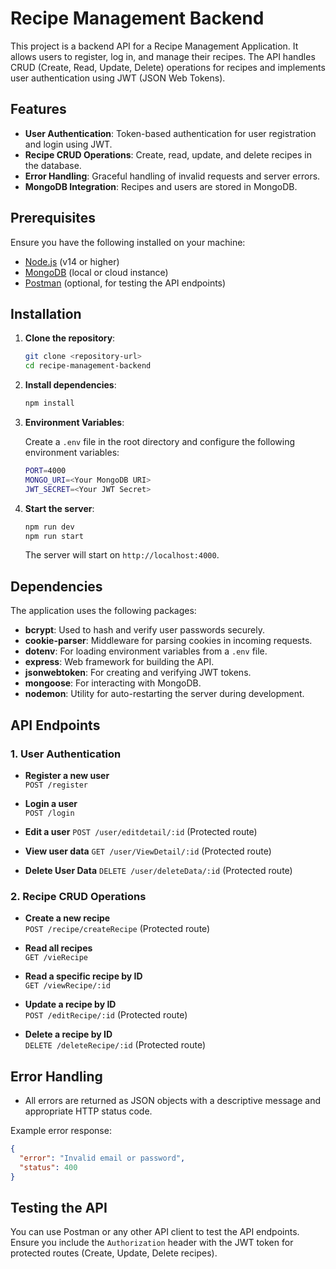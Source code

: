 # Recipe Management Backend

This project is a backend API for a Recipe Management Application. It allows users to register, log in, and manage their recipes. The API handles CRUD (Create, Read, Update, Delete) operations for recipes and implements user authentication using JWT (JSON Web Tokens).

## Features

- **User Authentication**: Token-based authentication for user registration and login using JWT.
- **Recipe CRUD Operations**: Create, read, update, and delete recipes in the database.
- **Error Handling**: Graceful handling of invalid requests and server errors.
- **MongoDB Integration**: Recipes and users are stored in MongoDB.

## Prerequisites

Ensure you have the following installed on your machine:

- [Node.js](https://nodejs.org/) (v14 or higher)
- [MongoDB](https://www.mongodb.com/) (local or cloud instance)
- [Postman](https://www.postman.com/) (optional, for testing the API endpoints)

## Installation

1. **Clone the repository**:
    ```bash
    git clone <repository-url>
    cd recipe-management-backend
    ```

2. **Install dependencies**:
    ```bash
    npm install
    ```

3. **Environment Variables**:

   Create a `.env` file in the root directory and configure the following environment variables:

    ```bash
    PORT=4000
    MONGO_URI=<Your MongoDB URI>
    JWT_SECRET=<Your JWT Secret>
    ```

4. **Start the server**:
    ```bash
    npm run dev
    npm run start
    ```
   The server will start on `http://localhost:4000`.

## Dependencies

The application uses the following packages:

- **bcrypt**: Used to hash and verify user passwords securely.
- **cookie-parser**: Middleware for parsing cookies in incoming requests.
- **dotenv**: For loading environment variables from a `.env` file.
- **express**: Web framework for building the API.
- **jsonwebtoken**: For creating and verifying JWT tokens.
- **mongoose**: For interacting with MongoDB.
- **nodemon**: Utility for auto-restarting the server during development.

## API Endpoints

### 1. **User Authentication**

- **Register a new user**  
  `POST /register`  

- **Login a user**  
  `POST /login`

- **Edit a user**
  `POST /user/editdetail/:id` (Protected route)

- **View user data**
  `GET /user/ViewDetail/:id` (Protected route)

- **Delete User Data**
  `DELETE /user/deleteData/:id` (Protected route)

### 2. **Recipe CRUD Operations**

- **Create a new recipe**  
  `POST /recipe/createRecipe` (Protected route)  

- **Read all recipes**  
  `GET /vieRecipe`  

- **Read a specific recipe by ID**  
  `GET /viewRecipe/:id`  

- **Update a recipe by ID**  
  `POST /editRecipe/:id` (Protected route)  

- **Delete a recipe by ID**  
  `DELETE /deleteRecipe/:id` (Protected route)  

## Error Handling

- All errors are returned as JSON objects with a descriptive message and appropriate HTTP status code.
  
Example error response:
```json
{
  "error": "Invalid email or password",
  "status": 400
}
```
## Testing the API

You can use Postman or any other API client to test the API endpoints. Ensure you include the `Authorization` header with the JWT token for protected routes (Create, Update, Delete recipes).


